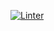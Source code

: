 [![Linter](https://github.com/ekaterinakrylovao/tg-bot-project/actions/workflows/linter.yaml/badge.svg)](https://github.com/ekaterinakrylovao/tg-bot-project/actions/workflows/linter.yaml)
